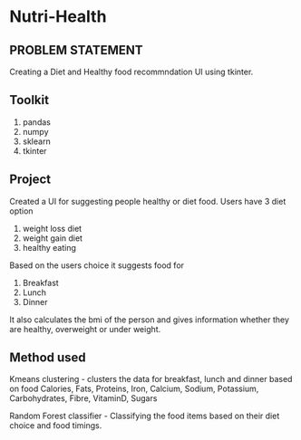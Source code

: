 # Nutri-Health

## PROBLEM STATEMENT
Creating a Diet and Healthy food recommndation UI using tkinter.

## Toolkit
1. pandas 
2. numpy
3. sklearn
4. tkinter

## Project
Created a UI for suggesting people healthy or diet food. Users have 3 diet option
1. weight loss diet
2. weight gain diet
3. healthy eating

Based on the users choice it suggests food for
1. Breakfast
2. Lunch
3. Dinner

It also calculates the bmi of the person and gives information whether they are healthy, overweight or under weight.
## Method used
Kmeans clustering - clusters the data for breakfast, lunch and dinner based on food Calories, Fats, Proteins, Iron,	Calcium, Sodium, Potassium, Carbohydrates, Fibre, VitaminD, Sugars

Random Forest classifier - Classifying the food items based on their diet choice and food timings.
